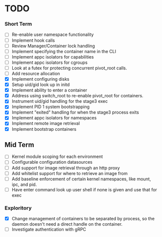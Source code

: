 # TODO

### Short Term

- [ ] Re-enable user namespace functionality
- [ ] Implement hook calls
- [ ] Review Manager/Container lock handling
- [ ] Implement specifying the container name in the CLI
- [ ] Implement appc isolators for capabilities
- [ ] Implement appc isolators for cgroups
- [ ] Look at a futex for protecting concurrent pivot_root calls.
- [ ] Add resource allocation
- [X] Implement configuring disks
- [X] Setup uid/gid look up in initd
- [X] Implement ability to enter a container
- [X] Address using switch\_root to re-enable pivot\_root for containers.
- [X] Instrument uid/gid handling for the stage3 exec
- [X] Implement PID 1 system bootstrapping
- [X] Implement "exited" handling for when the stage3 process exits
- [X] Implement appc isolators for namespaces
- [X] Implement remote image retrieval
- [X] Implement bootstrap containers

## Mid Term

- [ ] Kernel module scoping for each environment
- [ ] Configurable configuration datasources
- [ ] Add support for image retrieval through an http proxy
- [ ] Add whitelist support for where to retrieve an image from
- [ ] Add baseline enforcement of certain kernel namespaces, like mount, ipc,
  and pid.
- [ ] Have enter command look up user shell if none is given and use that for
  exec

### Exploritory

- [X] Change management of containers to be separated by process, so the daemon
  doesn't need a direct handle on the container.
- [ ] Investigate authentication with gRPC
